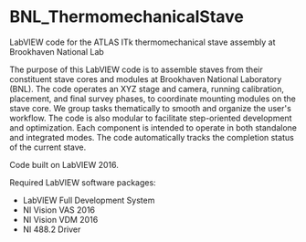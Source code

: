 # BNL_ThermomechanicalStave
LabVIEW code for the ATLAS ITk thermomechanical stave assembly at Brookhaven National Lab

The purpose of this LabVIEW code is to assemble staves from their constituent stave cores and modules at Brookhaven National Laboratory (BNL). 
The code operates an XYZ stage and camera, running calibration, placement, and final survey phases, to coordinate mounting modules on the stave core. We group tasks thematically to smooth and organize the user's workflow. The code is also modular to facilitate step-oriented development and optimization. Each component is intended to operate in both standalone and integrated modes. The code automatically tracks the completion status of the current stave.

Code built on LabVIEW 2016.

Required LabVIEW software packages: 
- LabVIEW Full Development System 
- NI Vision VAS 2016
- NI Vision VDM 2016
- NI 488.2 Driver
